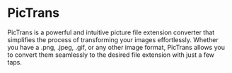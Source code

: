 # PicTrans
PicTrans is a powerful and intuitive picture file extension converter that simplifies the process of transforming your images effortlessly. Whether you have a .png, .jpeg, .gif, or any other image format, PicTrans allows you to convert them seamlessly to the desired file extension with just a few taps.
